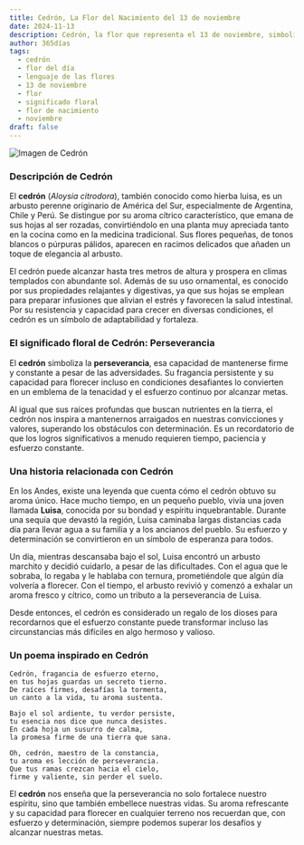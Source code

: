 ```yaml
---
title: Cedrón, La Flor del Nacimiento del 13 de noviembre
date: 2024-11-13
description: Cedrón, la flor que representa el 13 de noviembre, simboliza Perseverancia. Descubre su fascinante historia, significado en el lenguaje de las flores y una poesía que celebra su belleza.
author: 365días
tags:
  - cedrón
  - flor del día
  - lenguaje de las flores
  - 13 de noviembre
  - flor
  - significado floral
  - flor de nacimiento
  - noviembre
draft: false
---
```



![Imagen de Cedrón](https://cdn.pixabay.com/photo/2020/05/16/19/40/lemon-verbena-5178934_640.jpg#center)


### Descripción de Cedrón

El **cedrón** (_Aloysia citrodora_), también conocido como hierba luisa, es un arbusto perenne originario de América del Sur, especialmente de Argentina, Chile y Perú. Se distingue por su aroma cítrico característico, que emana de sus hojas al ser rozadas, convirtiéndolo en una planta muy apreciada tanto en la cocina como en la medicina tradicional. Sus flores pequeñas, de tonos blancos o púrpuras pálidos, aparecen en racimos delicados que añaden un toque de elegancia al arbusto.

El cedrón puede alcanzar hasta tres metros de altura y prospera en climas templados con abundante sol. Además de su uso ornamental, es conocido por sus propiedades relajantes y digestivas, ya que sus hojas se emplean para preparar infusiones que alivian el estrés y favorecen la salud intestinal. Por su resistencia y capacidad para crecer en diversas condiciones, el cedrón es un símbolo de adaptabilidad y fortaleza.

### El significado floral de Cedrón: Perseverancia

El **cedrón** simboliza la **perseverancia**, esa capacidad de mantenerse firme y constante a pesar de las adversidades. Su fragancia persistente y su capacidad para florecer incluso en condiciones desafiantes lo convierten en un emblema de la tenacidad y el esfuerzo continuo por alcanzar metas.

Al igual que sus raíces profundas que buscan nutrientes en la tierra, el cedrón nos inspira a mantenernos arraigados en nuestras convicciones y valores, superando los obstáculos con determinación. Es un recordatorio de que los logros significativos a menudo requieren tiempo, paciencia y esfuerzo constante.

### Una historia relacionada con Cedrón

En los Andes, existe una leyenda que cuenta cómo el cedrón obtuvo su aroma único. Hace mucho tiempo, en un pequeño pueblo, vivía una joven llamada **Luisa**, conocida por su bondad y espíritu inquebrantable. Durante una sequía que devastó la región, Luisa caminaba largas distancias cada día para llevar agua a su familia y a los ancianos del pueblo. Su esfuerzo y determinación se convirtieron en un símbolo de esperanza para todos.

Un día, mientras descansaba bajo el sol, Luisa encontró un arbusto marchito y decidió cuidarlo, a pesar de las dificultades. Con el agua que le sobraba, lo regaba y le hablaba con ternura, prometiéndole que algún día volvería a florecer. Con el tiempo, el arbusto revivió y comenzó a exhalar un aroma fresco y cítrico, como un tributo a la perseverancia de Luisa.

Desde entonces, el cedrón es considerado un regalo de los dioses para recordarnos que el esfuerzo constante puede transformar incluso las circunstancias más difíciles en algo hermoso y valioso.

### Un poema inspirado en Cedrón

```
Cedrón, fragancia de esfuerzo eterno,  
en tus hojas guardas un secreto tierno.  
De raíces firmes, desafías la tormenta,  
un canto a la vida, tu aroma sustenta.

Bajo el sol ardiente, tu verdor persiste,  
tu esencia nos dice que nunca desistes.  
En cada hoja un susurro de calma,  
la promesa firme de una tierra que sana.

Oh, cedrón, maestro de la constancia,  
tu aroma es lección de perseverancia.  
Que tus ramas crezcan hacia el cielo,  
firme y valiente, sin perder el suelo.
```

El **cedrón** nos enseña que la perseverancia no solo fortalece nuestro espíritu, sino que también embellece nuestras vidas. Su aroma refrescante y su capacidad para florecer en cualquier terreno nos recuerdan que, con esfuerzo y determinación, siempre podemos superar los desafíos y alcanzar nuestras metas.


